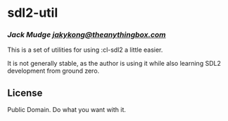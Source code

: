 # sdl2-util
### _Jack Mudge <jakykong@theanythingbox.com>_

This is a set of utilities for using :cl-sdl2 a little easier.

It is not generally stable, as the author is using it while also learning SDL2 development from ground zero.

## License

Public Domain. Do what you want with it.

